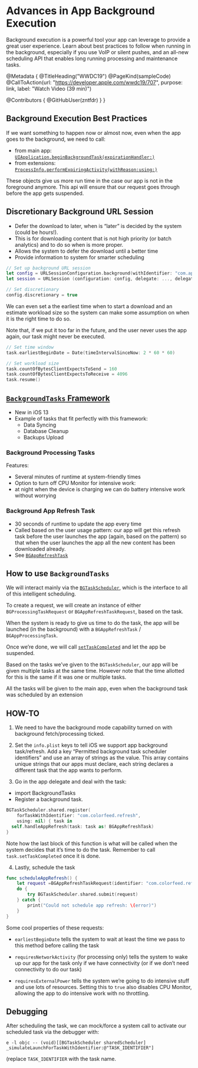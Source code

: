 # Advances in App Background Execution

Background execution is a powerful tool your app can leverage to provide a great user experience. Learn about best practices to follow when running in the background, especially if you use VoIP or silent pushes, and an all-new scheduling API that enables long running processing and maintenance tasks.

@Metadata {
   @TitleHeading("WWDC19")
   @PageKind(sampleCode)
   @CallToAction(url: "https://developer.apple.com/wwdc19/707", purpose: link, label: "Watch Video (39 min)")

   @Contributors {
      @GitHubUser(zntfdr)
   }
}



## Background Execution Best Practices 

If we want something to happen now or almost now, even when the app goes to the background, we need to call:

- from main app: [`UIApplication.beginBackgroundTask(expirationHandler:)`][beginBackgroundDoc]
- from extensions: [`ProcessInfo.performExpiringActivity(withReason:using:)`][performExpiringDoc]

These objects give us more run time in the case our app is not in the foreground anymore. This api will ensure that our request goes through before the app gets suspended.

## Discretionary Background URL Session 

- Defer the download to later, when is “later” is decided by the system (could be hours!). 
- This is for downloading content that is not high priority (or batch analytics) and to do so when is more proper.
- Allows the system to defer the download until a better time
- Provide information to system for smarter scheduling 

```swift
// Set up background URL session 
let config = URLSessionConfiguration.background(withIdentifier: "com.app.attachments")
let session = URLSession (configuration: config, delegate: ..., delegateQueue: ...)

// Set discretionary
config.discretionary = true 
```

We can even set a the earliest time when to start a download and an estimate workload size so the system can make some assumption on when it is the right time to do so.

Note that, if we put it too far in the future, and the user never uses the app again, our task might never be executed.

```swift
// Set time window
task.earliestBeginDate = Date(timeIntervalSinceNow: 2 * 60 * 60)

// Set workload size 
task.countOfBytesClientExpectsToSend = 160
task.countOfBytesClientExpectsToReceive = 4096
task.resume() 
```

## [`BackgroundTasks` Framework][btdocs]

- New in iOS 13
- Example of tasks that fit perfectly with this framework:
  - Data Syncing 
  - Database Cleanup
  - Backups Upload 

### Background Processing Tasks 

Features:

- Several minutes of runtime at system-friendly times 
- Option to turn off CPU Monitor for intensive work: 
- at night when the device is charging we can do battery intensive work without worrying 

### Background App Refresh Task 

- 30 seconds of runtime to update the app every time
- Called based on the user usage pattern: our app will get this refresh task before the user launches the app (again, based on the pattern) so that when the user launches the app all the new content has been downloaded already.
- See [`BGAppRefreshTask`][bgapprefreshtaskDocs]

## How to use `BackgroundTasks`

We will interact mainly via the [`BGTaskScheduler`][schedulerDocs], which is the interface to all of this intelligent scheduling.

To create a request, we will create an instance of either `BGProcessingTaskRequest` or `BGAppRefreshTaskRequest`, based on the task.

When the system is ready to give us time to do the task, the app will be launched (in the background) with a `BGAppRefreshTask` / `BGAppProcessingTask`.

Once we’re done, we will call [`setTaskCompleted`][completed] and let the app be suspended.

Based on the tasks we’ve given to the `BGTaskScheduler`, our app will be given multiple tasks at the same time. However note that the time allotted for this is the same if it was one or multiple tasks.

All the tasks will be given to the main app, even when the background task was scheduled by an extension

## HOW-TO

1. We need to have the background mode capability turned on with background fetch/processing ticked.

2. Set the `info.plist` keys to tell iOS we support app background task/refresh. Add a key “Permitted background task scheduler identifiers”  and use an array of strings as the value. This array contains unique strings that our apps must declare, each string declares a different task that the app wants to perform.

3. Go in the app delegate and deal with the task:
  - import BackgroundTasks
  - Register a background task.

```swift
BGTaskScheduler.shared.register(
	forTaskWithIdentifier: "com.colorfeed.refresh", 
	using: nil) { task in 
  self.handleAppRefresh(task: task as! BGAppRefreshTask)
}
```

Note how the last block of this function is what will be called when the system decides that it’s time to do the task.
Remember to call `task.setTaskCompleted` once it is done.

4. Lastly, schedule the task

```swift
func scheduleAppRefresh() {
	let request =BGAppRefreshTaskRequest(identifier: "com.colorfeed.refresh")
	do { 
	 	try BGTaskScheduler.shared.submit(request) 
	} catch { 
		print("Could not schedule app refresh: \(error)") 
	}
}
```

Some cool properties of these requests:

- `earliestBeginDate` tells the system to wait at least the time we pass to this method before calling the task

- `requiresNetworkActivity` (for processing only) tells the system to wake up our app for the task only if we have connectivity (or if we don’t need connectivity to do our task)

- `requiresExternalPower` tells the system we’re going to do intensive stuff and use lots of resources. Setting this to `true` also disables CPU Monitor, allowing the app to do intensive work with no throttling.


## Debugging

After scheduling the task, we can mock/force a system call to activate our scheduled task via the debugger with:

```
e -l objc -- (void)[[BGTaskScheduler sharedScheduler] _simulateLaunchForTaskWithIdentifier:@"TASK_IDENTIFIER"]
```

(replace `TASK_IDENTIFIER` with the task name.

[beginBackgroundDoc]: https://developer.apple.com/documentation/uikit/uiapplication/1623031-beginbackgroundtask
[performExpiringDoc]: https://developer.apple.com/documentation/foundation/processinfo/1617030-performexpiringactivity
[btdocs]: https://developer.apple.com/documentation/backgroundtasks
[bgapprefreshtaskDocs]: https://developer.apple.com/documentation/backgroundtasks/bgapprefreshtask
[schedulerDocs]: https://developer.apple.com/documentation/backgroundtasks/bgtaskscheduler
[completed]: https://developer.apple.com/documentation/backgroundtasks/bgtask/3142236-settaskcompleted